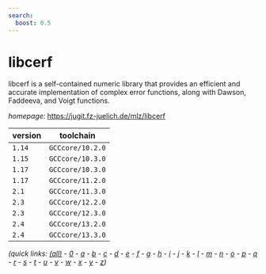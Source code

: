 ```yaml
---
search:
  boost: 0.5
---
```

# libcerf

libcerf is a self-contained numeric library that provides an efficient and  accurate implementation of complex error functions, along with Dawson,  Faddeeva, and Voigt functions.

*homepage*: <https://jugit.fz-juelich.de/mlz/libcerf>

version | toolchain
--------|----------
``1.14`` | ``GCCcore/10.2.0``
``1.15`` | ``GCCcore/10.3.0``
``1.17`` | ``GCCcore/10.3.0``
``1.17`` | ``GCCcore/11.2.0``
``2.1`` | ``GCCcore/11.3.0``
``2.3`` | ``GCCcore/12.2.0``
``2.3`` | ``GCCcore/12.3.0``
``2.4`` | ``GCCcore/13.2.0``
``2.4`` | ``GCCcore/13.3.0``


*(quick links: [(all)](../index.md) - [0](../0/index.md) - [a](../a/index.md) - [b](../b/index.md) - [c](../c/index.md) - [d](../d/index.md) - [e](../e/index.md) - [f](../f/index.md) - [g](../g/index.md) - [h](../h/index.md) - [i](../i/index.md) - [j](../j/index.md) - [k](../k/index.md) - [l](../l/index.md) - [m](../m/index.md) - [n](../n/index.md) - [o](../o/index.md) - [p](../p/index.md) - [q](../q/index.md) - [r](../r/index.md) - [s](../s/index.md) - [t](../t/index.md) - [u](../u/index.md) - [v](../v/index.md) - [w](../w/index.md) - [x](../x/index.md) - [y](../y/index.md) - [z](../z/index.md))*

